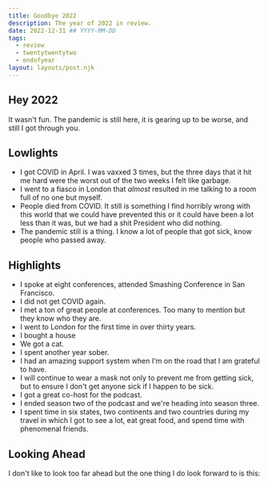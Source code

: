 ```yaml
---
title: Goodbye 2022
description: The year of 2022 in review.
date: 2022-12-31 ## YYYY-MM-DD
tags:
  - review
  - twentytwentytwo
  - endofyear
layout: layouts/post.njk
---
```


## Hey 2022

It wasn't fun. The pandemic is still here, it is gearing up to be worse, and still I got through you.

## Lowlights

- I got COVID in April. I was vaxxed 3 times, but the three days that it hit me hard were the worst out of the two weeks I felt like garbage.
- I went to a fiasco in London that _almost_ resulted in me talking to a room full of no one but myself.
- People died from COVID. It still is something I find horribly wrong with this world that we could have prevented this or it could have been a lot less than it was, but we had a shit President who did nothing.
- The pandemic still is a thing. I know a lot of people that got sick, know people who passed away.

## Highlights

- I spoke at eight conferences, attended Smashing Conference in San Francisco.
- I did not get COVID again.
- I met a ton of great people at conferences. Too many to mention but they know who they are.
- I went to London for the first time in over thirty years.
- I bought a house
- We got a cat.
- I spent another year sober.
- I had an amazing support system when I'm on the road that I am grateful to have.
- I will continue to wear a mask not only to prevent me from getting sick, but to ensure I don't get anyone sick if I happen to be sick.
- I got a great co-host for the podcast.
- I ended season two of the podcast and we're heading into season three.
- I spent time in six states, two continents and two countries during my travel in which I got to see a lot, eat great food, and spend time with phenomenal friends.

## Looking Ahead

I don't like to look too far ahead but the one thing I do look forward to is this:
